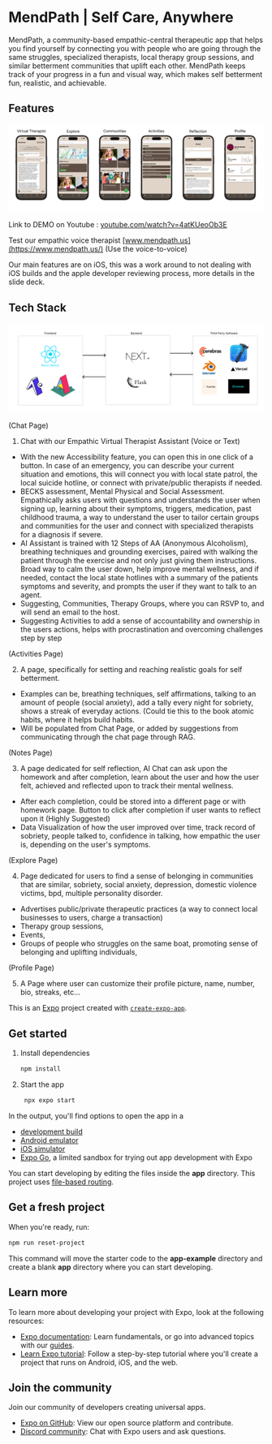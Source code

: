 # MendPath | Self Care, Anywhere

MendPath, a community-based empathic-central therapeutic app that helps you find yourself by connecting you with people who are going through the same struggles, specialized therapists, local therapy group sessions, and similar betterment communities that uplift each other. MendPath keeps track of your progress in a fun and visual way, which makes self betterment fun, realistic, and achievable. 

## Features
![ios-app](/assets/images/ios-app.png)

Link to DEMO on Youtube : [youtube.com/watch?v=4atKUeoOb3E](https://www.youtube.com/watch?v=4atKUeoOb3E)

Test our empathic voice therapist [www.mendpath.us](https://www.mendpath.us/) (Use the voice-to-voice)

Our main features are on iOS, this was a work around to not dealing with iOS builds and the apple developer reviewing process, more details in the slide deck.

## Tech Stack
![tech-stack](/assets/images/tech-stack.png)

(Chat Page)  
1. Chat with our Empathic Virtual Therapist Assistant (Voice or Text)
- With the new Accessibility feature, you can open this in one click of a button. In case of an emergency, you can describe your current situation and emotions, this will connect you with local state patrol, the local suicide hotline, or connect with private/public therapists if needed.
- BECKS assessment, Mental Physical and Social Assessment. Empathically asks users with questions and understands the user when signing up, learning about their symptoms, triggers, medication, past childhood trauma, a way to understand the user to tailor certain groups and communities for the user and connect with specialized therapists for a diagnosis if severe.
- AI Assistant is trained with 12 Steps of AA (Anonymous Alcoholism), breathing techniques and grounding exercises, paired with walking the patient through the exercise and not only just giving them instructions. Broad way to calm the user down, help improve mental wellness, and if needed, contact the local state hotlines with a summary of the patients symptoms and severity, and prompts the user if they want to talk to an agent.
- Suggesting, Communities, Therapy Groups, where you can RSVP to, and will send an email to the host.
- Suggesting Activities to add a sense of accountability and ownership in the users actions, helps with procrastination and overcoming challenges step by step

(Activities Page)  

2. A page, specifically for setting and reaching realistic goals for self betterment.
- Examples can be, breathing techniques, self affirmations, talking to an amount of people (social anxiety), add a tally every night for sobriety, shows a streak of everyday actions. (Could tie this to the book atomic habits, where it helps build habits.  
- Will be populated from Chat Page, or added by suggestions from communicating through the chat page through RAG. 

(Notes Page)  

3. A page dedicated for self reflection, AI Chat can ask upon the homework and after completion, learn about the user and how the user felt, achieved and reflected upon to track their mental wellness.
- After each completion, could be stored into a different page or with homework page. Button to click after completion if user wants to reflect upon it (Highly Suggested)
- Data Visualization of how the user improved over time, track record of sobriety, people talked to, confidence in talking, how empathic the user is, depending on the user's symptoms.

(Explore Page)  

4. Page dedicated for users to find a sense of belonging in communities that are similar, sobriety, social anxiety, depression, domestic violence victims, bpd, multiple personality disorder.
- Advertises public/private therapeutic practices (a way to connect local businesses to users, charge a transaction) 
- Therapy group sessions, 
- Events,
- Groups of people who struggles on the same boat, promoting sense of belonging and uplifting individuals,

(Profile Page)  

5. A Page where user can customize their profile picture, name, number, bio, streaks, etc...


This is an [Expo](https://expo.dev) project created with [`create-expo-app`](https://www.npmjs.com/package/create-expo-app).

## Get started

1. Install dependencies

   ```bash
   npm install
   ```

2. Start the app

   ```bash
    npx expo start
   ```

In the output, you'll find options to open the app in a

- [development build](https://docs.expo.dev/develop/development-builds/introduction/)
- [Android emulator](https://docs.expo.dev/workflow/android-studio-emulator/)
- [iOS simulator](https://docs.expo.dev/workflow/ios-simulator/)
- [Expo Go](https://expo.dev/go), a limited sandbox for trying out app development with Expo

You can start developing by editing the files inside the **app** directory. This project uses [file-based routing](https://docs.expo.dev/router/introduction).

## Get a fresh project

When you're ready, run:

```bash
npm run reset-project
```

This command will move the starter code to the **app-example** directory and create a blank **app** directory where you can start developing.

## Learn more

To learn more about developing your project with Expo, look at the following resources:

- [Expo documentation](https://docs.expo.dev/): Learn fundamentals, or go into advanced topics with our [guides](https://docs.expo.dev/guides).
- [Learn Expo tutorial](https://docs.expo.dev/tutorial/introduction/): Follow a step-by-step tutorial where you'll create a project that runs on Android, iOS, and the web.

## Join the community

Join our community of developers creating universal apps.

- [Expo on GitHub](https://github.com/expo/expo): View our open source platform and contribute.
- [Discord community](https://chat.expo.dev): Chat with Expo users and ask questions.
